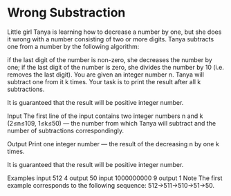 # Wrong Substraction

Little girl Tanya is learning how to decrease a number by one, but she does it wrong with a number consisting of two or more digits. Tanya subtracts one from a number by the following algorithm:

if the last digit of the number is non-zero, she decreases the number by one;
if the last digit of the number is zero, she divides the number by 10 (i.e. removes the last digit).
You are given an integer number n. Tanya will subtract one from it k times. Your task is to print the result after all k subtractions.

It is guaranteed that the result will be positive integer number.

Input
The first line of the input contains two integer numbers n and k (2≤n≤109, 1≤k≤50) — the number from which Tanya will subtract and the number of subtractions correspondingly.

Output
Print one integer number — the result of the decreasing n by one k times.

It is guaranteed that the result will be positive integer number.

Examples
input
512 4
output
50
input
1000000000 9
output
1
Note
The first example corresponds to the following sequence: 512→511→510→51→50.

